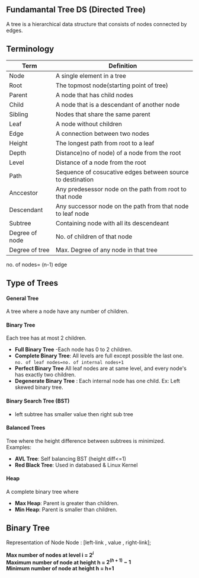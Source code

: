 ## Fundamantal Tree DS (Directed Tree)
A tree is a hierarchical data structure that consists of nodes connected by edges.  
## Terminology
|Term|Definition|
|----|----------|
|Node| A single element in a tree|
|Root| The topmost node(starting point of tree)|
|Parent| A node that has child nodes|
|Child| A node that is a descendant of another node|
|Sibling| Nodes that share the same parent|
|Leaf| A node without children|
|Edge| A connection between two nodes|
|Height| The longest path from root to a leaf|
|Depth| Distance)no of node) of a node from the root|
|Level| Distance of a node from the root|
|Path| Sequence of cosucative edges between source to destination|
|Anccestor|Any predesessor node on the path from root to that node|
|Descendant|Any successor node on the path from that node to leaf node|
|Subtree| Containing node with all its descendeant|
|Degree of node| No. of children of that node|
|Degree of tree| Max. Degree of any node in that tree|
  
no. of nodes= (n-1) edge  
## Type of Trees
#### General Tree
A tree where a node have any number of children.  
#### Binary Tree
Each tree has at most 2 children.
- **Full Binary Tree** -Each node has 0 to 2 children.
- **Complete Binary Tree**: All levels are full except possible the last one.
  ```no. of leaf nodes=no. of internal nodes+1```
- **Perfect Binary Tree** All leaf nodes are at same level, and every node's has exactly two children.
- **Degenerate Binary Tree** : Each internal node has one child. Ex: Left skewed binary tree.
#### Binary Search Tree (BST)
- left subtree has smaller value then right sub tree

#### Balanced Trees
Tree where the height difference between subtrees is minimized.  
Examples:  
- **AVL Tree**: Self balancing BST (height diff<=1)
- **Red Black Tree**: Used in databased & Linux Kernel
#### Heap
A complete binary tree where
- **Max Heap**: Parent is greater than children.
- **Min Heap**: Parent is smaller than children.

## Binary Tree
Representation of Node
Node : [left-link , value , right-link];  

**Max number of nodes at level i = $2^i$**  
**Maximum number of node at height h = $2^{(h+1)} - 1$**   
**Minimum number of node at height h = h+1**  


